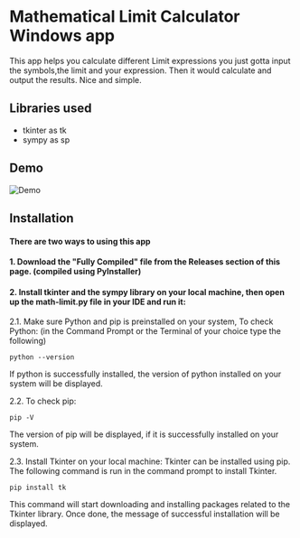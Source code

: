 
# Mathematical Limit Calculator Windows app

This app helps you calculate different Limit expressions you just gotta input the symbols,the limit and your expression. Then it would calculate and output the results. Nice and simple.


## Libraries used

 - tkinter as tk
 - sympy as sp


## Demo
![Demo](https://github.com/arashgholiyan/Limit-Calculator/assets/92367604/7bde6fa4-17bf-48b5-8ac1-fce811cd4456)

## Installation

#### There are two ways to using this app
#### 1. Download the "Fully Compiled" file from the Releases section of this page. (compiled using PyInstaller)

#### 2. Install tkinter and the sympy library on your local machine, then open up the math-limit.py file in your IDE and run it:

2.1. Make sure Python and pip is preinstalled on your system,
To check Python: (in the Command Prompt or the Terminal of your choice type the following)
```
python --version
```
If python is successfully installed, the version of python installed on your system will be displayed.

2.2. To check pip:
```
pip -V
```
The version of pip will be displayed, if it is successfully installed on your system.

2.3. Install Tkinter on your local machine:
Tkinter can be installed using pip. The following command is run in the command prompt to install Tkinter.
```
pip install tk
```
This command will start downloading and installing packages related to the Tkinter library. Once done, the message of successful installation will be displayed.

